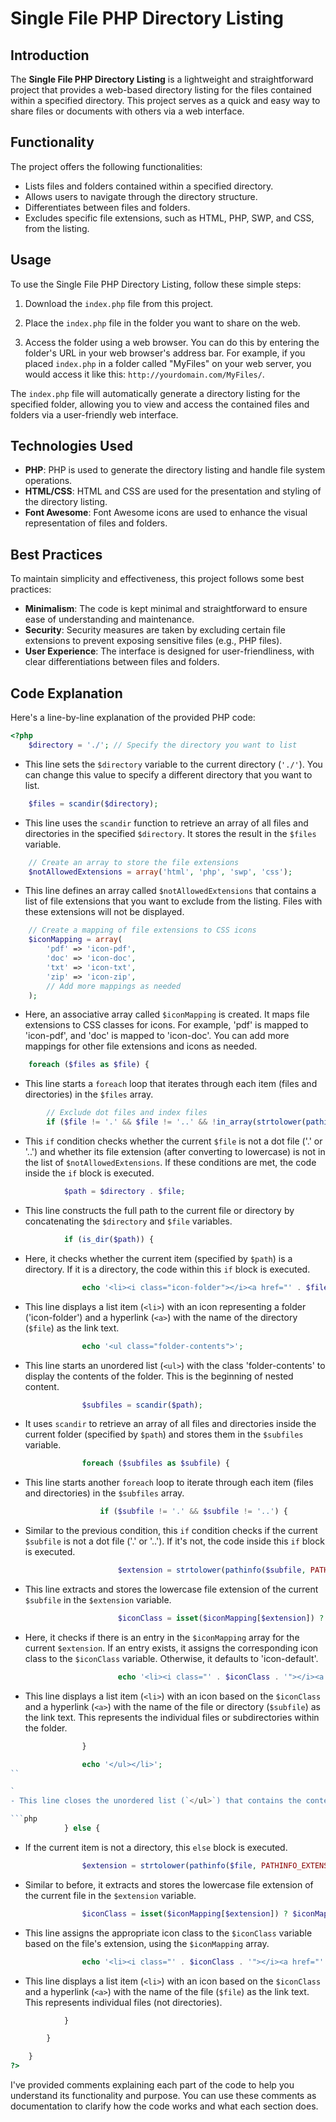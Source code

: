 # Single File PHP Directory Listing

## Introduction

The **Single File PHP Directory Listing** is a lightweight and straightforward project that provides a web-based directory listing for the files contained within a specified directory. This project serves as a quick and easy way to share files or documents with others via a web interface.

## Functionality

The project offers the following functionalities:

- Lists files and folders contained within a specified directory.
- Allows users to navigate through the directory structure.
- Differentiates between files and folders.
- Excludes specific file extensions, such as HTML, PHP, SWP, and CSS, from the listing.

## Usage

To use the Single File PHP Directory Listing, follow these simple steps:

1. Download the `index.php` file from this project.

2. Place the `index.php` file in the folder you want to share on the web.

3. Access the folder using a web browser. You can do this by entering the folder's URL in your web browser's address bar. For example, if you placed `index.php` in a folder called "MyFiles" on your web server, you would access it like this: `http://yourdomain.com/MyFiles/`.

The `index.php` file will automatically generate a directory listing for the specified folder, allowing you to view and access the contained files and folders via a user-friendly web interface.

## Technologies Used

- **PHP**: PHP is used to generate the directory listing and handle file system operations.
- **HTML/CSS**: HTML and CSS are used for the presentation and styling of the directory listing.
- **Font Awesome**: Font Awesome icons are used to enhance the visual representation of files and folders.

## Best Practices

To maintain simplicity and effectiveness, this project follows some best practices:

- **Minimalism**: The code is kept minimal and straightforward to ensure ease of understanding and maintenance.
- **Security**: Security measures are taken by excluding certain file extensions to prevent exposing sensitive files (e.g., PHP files).
- **User Experience**: The interface is designed for user-friendliness, with clear differentiations between files and folders.

## Code Explanation

Here's a line-by-line explanation of the provided PHP code:

```php
<?php
    $directory = './'; // Specify the directory you want to list
```
- This line sets the `$directory` variable to the current directory (`'./'`). You can change this value to specify a different directory that you want to list.

```php
    $files = scandir($directory);
```
- This line uses the `scandir` function to retrieve an array of all files and directories in the specified `$directory`. It stores the result in the `$files` variable.

```php
    // Create an array to store the file extensions
    $notAllowedExtensions = array('html', 'php', 'swp', 'css');
```
- This line defines an array called `$notAllowedExtensions` that contains a list of file extensions that you want to exclude from the listing. Files with these extensions will not be displayed.

```php
    // Create a mapping of file extensions to CSS icons
    $iconMapping = array(
        'pdf' => 'icon-pdf',
        'doc' => 'icon-doc',
        'txt' => 'icon-txt',
        'zip' => 'icon-zip',
        // Add more mappings as needed
    );
```
- Here, an associative array called `$iconMapping` is created. It maps file extensions to CSS classes for icons. For example, 'pdf' is mapped to 'icon-pdf', and 'doc' is mapped to 'icon-doc'. You can add more mappings for other file extensions and icons as needed.

```php
    foreach ($files as $file) {
```
- This line starts a `foreach` loop that iterates through each item (files and directories) in the `$files` array.

```php
        // Exclude dot files and index files
        if ($file != '.' && $file != '..' && !in_array(strtolower(pathinfo($file, PATHINFO_EXTENSION)), $notAllowedExtensions)) {
```
- This `if` condition checks whether the current `$file` is not a dot file ('.' or '..') and whether its file extension (after converting to lowercase) is not in the list of `$notAllowedExtensions`. If these conditions are met, the code inside the `if` block is executed.

```php
            $path = $directory . $file;
```
- This line constructs the full path to the current file or directory by concatenating the `$directory` and `$file` variables.

```php
            if (is_dir($path)) {
```
- Here, it checks whether the current item (specified by `$path`) is a directory. If it is a directory, the code within this `if` block is executed.

```php
                echo '<li><i class="icon-folder"></i><a href="' . $file . '">' . $file . '</a>';
```
- This line displays a list item (`<li>`) with an icon representing a folder ('icon-folder') and a hyperlink (`<a>`) with the name of the directory (`$file`) as the link text.

```php
                echo '<ul class="folder-contents">';
```
- This line starts an unordered list (`<ul>`) with the class 'folder-contents' to display the contents of the folder. This is the beginning of nested content.

```php
                $subfiles = scandir($path);
```
- It uses `scandir` to retrieve an array of all files and directories inside the current folder (specified by `$path`) and stores them in the `$subfiles` variable.

```php
                foreach ($subfiles as $subfile) {
```
- This line starts another `foreach` loop to iterate through each item (files and directories) in the `$subfiles` array.

```php
                    if ($subfile != '.' && $subfile != '..') {
```
- Similar to the previous condition, this `if` condition checks if the current `$subfile` is not a dot file ('.' or '..'). If it's not, the code inside this `if` block is executed.

```php
                        $extension = strtolower(pathinfo($subfile, PATHINFO_EXTENSION));
```
- This line extracts and stores the lowercase file extension of the current `$subfile` in the `$extension` variable.

```php
                        $iconClass = isset($iconMapping[$extension]) ? $iconMapping[$extension] : 'icon-default';
```
- Here, it checks if there is an entry in the `$iconMapping` array for the current `$extension`. If an entry exists, it assigns the corresponding icon class to the `$iconClass` variable. Otherwise, it defaults to 'icon-default'.

```php
                        echo '<li><i class="' . $iconClass . '"></i><a href="' . $file . '/' . $subfile . '">' . $subfile . '</a></li>';
```
- This line displays a list item (`<li>`) with an icon based on the `$iconClass` and a hyperlink (`<a>`) with the name of the file or directory (`$subfile`) as the link text. This represents the individual files or subdirectories within the folder.

```php
                }
```

```php
                echo '</ul></li>';
``

`
- This line closes the unordered list (`</ul>`) that contains the contents of the folder and the list item (`</li>`) for the folder itself.

```php
            } else {
```
- If the current item is not a directory, this `else` block is executed.

```php
                $extension = strtolower(pathinfo($file, PATHINFO_EXTENSION));
```
- Similar to before, it extracts and stores the lowercase file extension of the current file in the `$extension` variable.

```php
                $iconClass = isset($iconMapping[$extension]) ? $iconMapping[$extension] : 'icon-default';
```
- This line assigns the appropriate icon class to the `$iconClass` variable based on the file's extension, using the `$iconMapping` array.

```php
                echo '<li><i class="' . $iconClass . '"></i><a href="' . $file . '">' . $file . '</a></li>';
```
- This line displays a list item (`<li>`) with an icon based on the `$iconClass` and a hyperlink (`<a>`) with the name of the file (`$file`) as the link text. This represents individual files (not directories).

```php
            }
```

```php
        }
```

```php
    }
?>
```

I've provided comments explaining each part of the code to help you understand its functionality and purpose. You can use these comments as documentation to clarify how the code works and what each section does.
